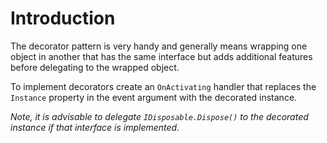 # Introduction #

The decorator pattern is very handy and generally means wrapping one object in another that has the same interface but adds additional features before delegating to the wrapped object.

To implement decorators create an `OnActivating` handler that replaces the `Instance` property in the event argument with the decorated instance.

_Note, it is advisable to delegate `IDisposable.Dispose()` to the decorated instance if that interface is implemented._
